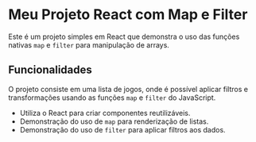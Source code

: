 # Meu Projeto React com Map e Filter

Este é um projeto simples em React que demonstra o uso das funções nativas `map` e `filter` para manipulação de arrays.

## Funcionalidades

O projeto consiste em uma lista de jogos, onde é possível aplicar filtros e transformações usando as funções `map` e `filter` do JavaScript.

- Utiliza o React para criar componentes reutilizáveis.
- Demonstração do uso de `map` para renderização de listas.
- Demonstração do uso de `filter` para aplicar filtros aos dados.
